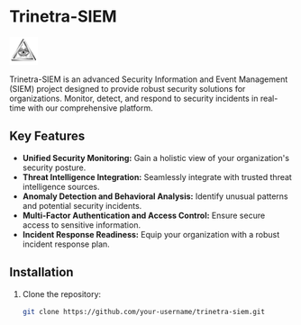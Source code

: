 # Trinetra-SIEM

<img src="8466621.jpg" alt="Trinetra-SIEM Logo" width="50">

Trinetra-SIEM is an advanced Security Information and Event Management (SIEM) project designed to provide robust security solutions for organizations. Monitor, detect, and respond to security incidents in real-time with our comprehensive platform.

## Key Features

- **Unified Security Monitoring:** Gain a holistic view of your organization's security posture.
- **Threat Intelligence Integration:** Seamlessly integrate with trusted threat intelligence sources.
- **Anomaly Detection and Behavioral Analysis:** Identify unusual patterns and potential security incidents.
- **Multi-Factor Authentication and Access Control:** Ensure secure access to sensitive information.
- **Incident Response Readiness:** Equip your organization with a robust incident response plan.

## Installation

1. Clone the repository:

   ```bash
   git clone https://github.com/your-username/trinetra-siem.git
